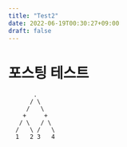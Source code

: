 ```yaml
---
title: "Test2"
date: 2022-06-19T00:30:27+09:00
draft: false
---
```


# 포스팅 테스트

```goat
       .     
      / \     
     /   \   
    +     +   
   / \   / \  
  /   \ /   \  
  1   2 3   4  
  ```

  
